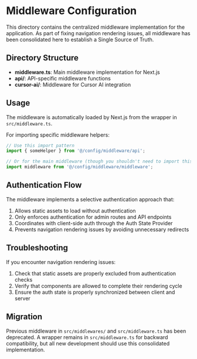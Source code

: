 # Middleware Configuration

This directory contains the centralized middleware implementation for the application. As part of fixing navigation rendering issues, all middleware has been consolidated here to establish a Single Source of Truth.

## Directory Structure

- **middleware.ts**: Main middleware implementation for Next.js
- **api/**: API-specific middleware functions
- **cursor-ai/**: Middleware for Cursor AI integration

## Usage

The middleware is automatically loaded by Next.js from the wrapper in `src/middleware.ts`.

For importing specific middleware helpers:

```typescript
// Use this import pattern
import { someHelper } from '@/config/middleware/api';

// Or for the main middleware (though you shouldn't need to import this directly)
import middleware from '@/config/middleware/middleware';
```

## Authentication Flow

The middleware implements a selective authentication approach that:

1. Allows static assets to load without authentication
2. Only enforces authentication for admin routes and API endpoints
3. Coordinates with client-side auth through the Auth State Provider
4. Prevents navigation rendering issues by avoiding unnecessary redirects

## Troubleshooting

If you encounter navigation rendering issues:

1. Check that static assets are properly excluded from authentication checks
2. Verify that components are allowed to complete their rendering cycle
3. Ensure the auth state is properly synchronized between client and server

## Migration

Previous middleware in `src/middlewares/` and `src/middleware.ts` has been deprecated. 
A wrapper remains in `src/middleware.ts` for backward compatibility, but all new development 
should use this consolidated implementation.
